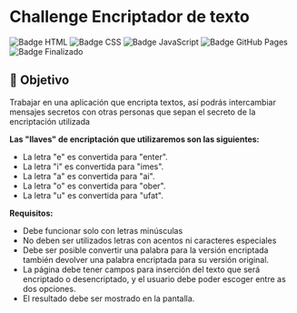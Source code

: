 # Challenge Encriptador de texto

![Badge HTML](https://img.shields.io/badge/HTML-%23E34F26.svg?&logo=html5&logoColor=white)
![Badge CSS](https://img.shields.io/badge/CSS-%231572B6.svg?&logo=css3&logoColor=white)
![Badge JavaScript](https://img.shields.io/badge/JavaScript-%23F7DF1E.svg?&logo=javascript&logoColor=black)
![Badge GitHub Pages](https://img.shields.io/badge/GitHub_Pages-%23121011.svg?&style=flat-square&logo=github&logoColor=white)
![Badge Finalizado](https://img.shields.io/badge/Status-Finalizado-lightgreen)

## 🎯 Objetivo 
Trabajar en una aplicación que encripta textos, así podrás intercambiar mensajes secretos con otras personas que sepan el secreto de la encriptación utilizada

**Las "llaves" de encriptación que utilizaremos son las siguientes:**
- La letra "e" es convertida para "enter".
- La letra "i" es convertida para "imes".
- La letra "a" es convertida para "ai".
- La letra "o" es convertida para "ober".
- La letra "u" es convertida para "ufat".

**Requisitos:**
- Debe funcionar solo con letras minúsculas
- No deben ser utilizados letras con acentos ni caracteres especiales
- Debe ser posible convertir una palabra para la versión encriptada también devolver una palabra encriptada para su versión original.
- La página debe tener campos para inserción del texto que será encriptado o desencriptado, y el usuario debe poder escoger entre as dos opciones.
- El resultado debe ser mostrado en la pantalla.
